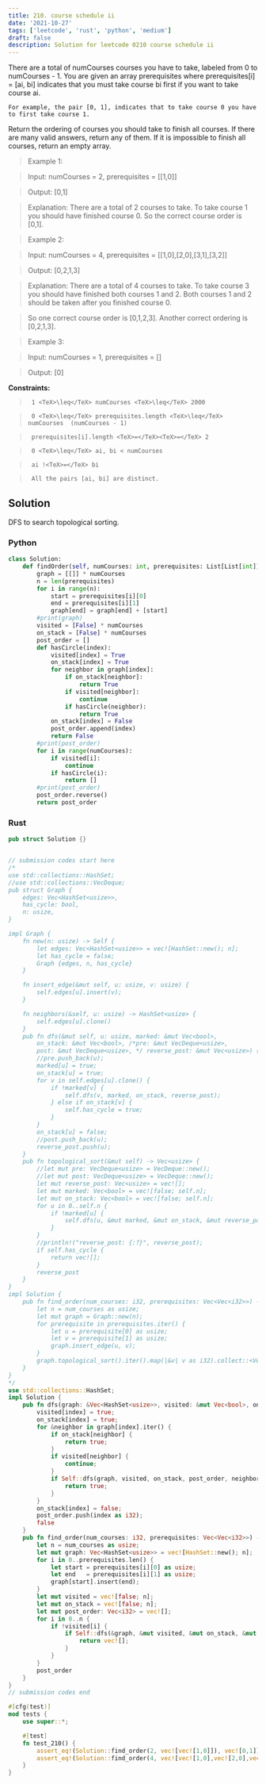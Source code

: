 ```yaml
---
title: 210. course schedule ii
date: '2021-10-27'
tags: ['leetcode', 'rust', 'python', 'medium']
draft: false
description: Solution for leetcode 0210 course schedule ii
---
```


 

  There are a total of numCourses courses you have to take, labeled from 0 to numCourses - 1. You are given an array prerequisites where prerequisites[i] <TeX>=</TeX> [ai, bi] indicates that you must take course bi first if you want to take course ai.

  

  	For example, the pair [0, 1], indicates that to take course 0 you have to first take course 1.

  

  Return the ordering of courses you should take to finish all courses. If there are many valid answers, return any of them. If it is impossible to finish all courses, return an empty array.

   

 >   Example 1:

  

 >   Input: numCourses <TeX>=</TeX> 2, prerequisites <TeX>=</TeX> [[1,0]]

 >   Output: [0,1]

 >   Explanation: There are a total of 2 courses to take. To take course 1 you should have finished course 0. So the correct course order is [0,1].

  

 >   Example 2:

  

 >   Input: numCourses <TeX>=</TeX> 4, prerequisites <TeX>=</TeX> [[1,0],[2,0],[3,1],[3,2]]

 >   Output: [0,2,1,3]

 >   Explanation: There are a total of 4 courses to take. To take course 3 you should have finished both courses 1 and 2. Both courses 1 and 2 should be taken after you finished course 0.

 >   So one correct course order is [0,1,2,3]. Another correct ordering is [0,2,1,3].

  

 >   Example 3:

  

 >   Input: numCourses <TeX>=</TeX> 1, prerequisites <TeX>=</TeX> []

 >   Output: [0]

  

   

  **Constraints:**

  

 >   	1 <TeX>\leq</TeX> numCourses <TeX>\leq</TeX> 2000

 >   	0 <TeX>\leq</TeX> prerequisites.length <TeX>\leq</TeX> numCourses  (numCourses - 1)

 >   	prerequisites[i].length <TeX>=</TeX><TeX>=</TeX> 2

 >   	0 <TeX>\leq</TeX> ai, bi < numCourses

 >   	ai !<TeX>=</TeX> bi

 >   	All the pairs [ai, bi] are distinct.


## Solution
DFS to search topological sorting. 
### Python
```python
class Solution:
    def findOrder(self, numCourses: int, prerequisites: List[List[int]]) -> List[int]:
        graph = [[]] * numCourses
        n = len(prerequisites)
        for i in range(n):
            start = prerequisites[i][0]
            end = prerequisites[i][1]
            graph[end] = graph[end] + [start]
        #print(graph)
        visited = [False] * numCourses
        on_stack = [False] * numCourses
        post_order = []
        def hasCircle(index):
            visited[index] = True
            on_stack[index] = True
            for neighbor in graph[index]:
                if on_stack[neighbor]:
                    return True
                if visited[neighbor]:
                    continue
                if hasCircle(neighbor):
                    return True
            on_stack[index] = False
            post_order.append(index)
            return False
        #print(post_order)
        for i in range(numCourses):
            if visited[i]:
                continue
            if hasCircle(i):
                return []
        #print(post_order)
        post_order.reverse()
        return post_order
```
### Rust
```rust
pub struct Solution {}


// submission codes start here
/*
use std::collections::HashSet;
//use std::collections::VecDeque;
pub struct Graph {
    edges: Vec<HashSet<usize>>,
    has_cycle: bool,
    n: usize,
}

impl Graph {
    fn new(n: usize) -> Self {
        let edges: Vec<HashSet<usize>> = vec![HashSet::new(); n];
        let has_cycle = false;
        Graph {edges, n, has_cycle}
    }

    fn insert_edge(&mut self, u: usize, v: usize) {
        self.edges[u].insert(v);
    }

    fn neighbors(&self, u: usize) -> HashSet<usize> {
        self.edges[u].clone()
    }
    pub fn dfs(&mut self, u: usize, marked: &mut Vec<bool>, 
        on_stack: &mut Vec<bool>, /*pre: &mut VecDeque<usize>, 
        post: &mut VecDeque<usize>, */ reverse_post: &mut Vec<usize>) {
        //pre.push_back(u);
        marked[u] = true;
        on_stack[u] = true;
        for v in self.edges[u].clone() {
            if !marked[v] {
                self.dfs(v, marked, on_stack, reverse_post);
            } else if on_stack[v] {
                self.has_cycle = true;
            } 
        }
        on_stack[u] = false;
        //post.push_back(u);
        reverse_post.push(u);
    }
    pub fn topological_sort(&mut self) -> Vec<usize> {
        //let mut pre: VecDeque<usize> = VecDeque::new(); 
        //let mut post: VecDeque<usize> = VecDeque::new();
        let mut reverse_post: Vec<usize> = vec![];
        let mut marked: Vec<bool> = vec![false; self.n];
        let mut on_stack: Vec<bool> = vec![false; self.n];
        for u in 0..self.n {
            if !marked[u] {
                self.dfs(u, &mut marked, &mut on_stack, &mut reverse_post);
            }
        }
        //println!("reverse_post: {:?}", reverse_post);
        if self.has_cycle {
            return vec![];
        }
        reverse_post
    }
}
impl Solution {
    pub fn find_order(num_courses: i32, prerequisites: Vec<Vec<i32>>) -> Vec<i32> {
        let n = num_courses as usize;
        let mut graph = Graph::new(n);
        for prerequisite in prerequisites.iter() {
            let u = prerequisite[0] as usize;
            let v = prerequisite[1] as usize;
            graph.insert_edge(u, v);
        }
        graph.topological_sort().iter().map(|&v| v as i32).collect::<Vec<i32>>()
    }
}
*/
use std::collections::HashSet;
impl Solution {
    pub fn dfs(graph: &Vec<HashSet<usize>>, visited: &mut Vec<bool>, on_stack: &mut Vec<bool>, post_order: &mut Vec<i32>, index: usize) -> bool {
        visited[index] = true;
        on_stack[index] = true;
        for &neighbor in graph[index].iter() {
            if on_stack[neighbor] {
                return true;
            }
            if visited[neighbor] {
                continue;
            }
            if Self::dfs(graph, visited, on_stack, post_order, neighbor) {
                return true;
            }
        }
        on_stack[index] = false;
        post_order.push(index as i32);
        false
    }
    pub fn find_order(num_courses: i32, prerequisites: Vec<Vec<i32>>) -> Vec<i32> {
        let n = num_courses as usize;
        let mut graph: Vec<HashSet<usize>> = vec![HashSet::new(); n];
        for i in 0..prerequisites.len() {
            let start = prerequisites[i][0] as usize;
            let end   = prerequisites[i][1] as usize;
            graph[start].insert(end);
        }
        let mut visited = vec![false; n];
        let mut on_stack = vec![false; n];
        let mut post_order: Vec<i32> = vec![];
        for i in 0..n {
            if !visited[i] {
                if Self::dfs(&graph, &mut visited, &mut on_stack, &mut post_order, i) {
                    return vec![];
                }
            }
        }
        post_order
    }
}
// submission codes end

#[cfg(test)]
mod tests {
    use super::*;

    #[test]
    fn test_210() {
        assert_eq!(Solution::find_order(2, vec![vec![1,0]]), vec![0,1]);
        assert_eq!(Solution::find_order(4, vec![vec![1,0],vec![2,0],vec![3,1],vec![3,2]]), vec![0,1,2,3]);
    }
}

```

